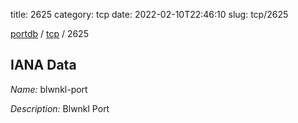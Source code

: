 title: 2625
category: tcp
date: 2022-02-10T22:46:10
slug: tcp/2625

[portdb](/) / [tcp](/category/tcp.html) / 2625


## IANA Data

_Name:_ blwnkl-port

_Description:_ Blwnkl Port

